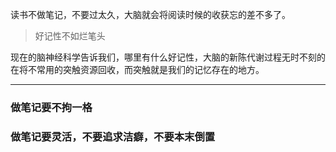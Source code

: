 读书不做笔记，不要过太久，大脑就会将阅读时候的收获忘的差不多了。

> 好记性不如烂笔头

现在的脑神经科学告诉我们，哪里有什么好记性，大脑的新陈代谢过程无时不刻的在将不常用的突触资源回收，而突触就是我们的记忆存在的地方。

---

### 做笔记要不拘一格


### 做笔记要灵活，不要追求洁癖，不要本末倒置
